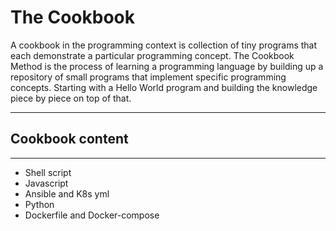 # The Cookbook

A cookbook in the programming context is collection of tiny programs that each demonstrate a particular programming concept. The Cookbook Method is the process of learning a programming language by building up a repository of small programs that implement specific programming concepts. Starting with a Hello World program and building the knowledge piece by piece on top of that.
___

## Cookbook content
___

* Shell script
* Javascript
* Ansible and K8s yml 
* Python
* Dockerfile and Docker-compose
